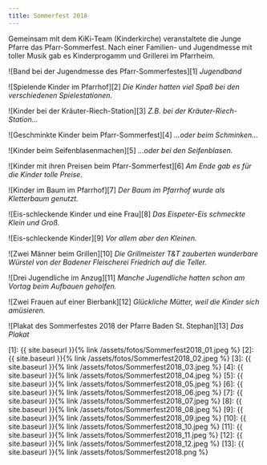 ```yaml
---
title: Sommerfest 2018
---
```


Gemeinsam mit dem KiKi-Team (Kinderkirche) veranstaltete die Junge Pfarre das Pfarr-Sommerfest. Nach einer Familien- und Jugendmesse mit toller Musik gab es Kinderprogamm und Grillerei im Pfarrheim.

![Band bei der Jugendmesse des Pfarr-Sommerfestes][1]
*Jugendband*

![Spielende Kinder im Pfarrhof][2]
*Die Kinder hatten viel Spaß bei den verschiedenen Spielestationen.*

![Kinder bei der Kräuter-Riech-Station][3]
*Z.B. bei der Kräuter-Riech-Station...*

![Geschminkte Kinder beim Pfarr-Sommerfest][4]
*...oder beim Schminken...*

![Kinder beim Seifenblasenmachen][5]
*...oder bei den Seifenblasen.*

![Kinder mit ihren Preisen beim Pfarr-Sommerfest][6]
*Am Ende gab es für die Kinder tolle Preise.*

![Kinder im Baum im Pfarrhof][7]
*Der Baum im Pfarrhof wurde als Kletterbaum genutzt.*

![Eis-schleckende Kinder und eine Frau][8]
*Das Eispeter-Eis schmeckte Klein und Groß.*

![Eis-schleckende Kinder][9]
*Vor allem aber den Kleinen.*

![Zwei Männer beim Grillen][10]
*Die Grillmeister T&T zauberten wunderbare Würstel von der Badener Fleischerei Friedrich auf die Teller.*

![Drei Jugendliche im Anzug][11]
*Manche Jugendliche hatten schon am Vortag beim Aufbauen geholfen.*

![Zwei Frauen auf einer Bierbank][12]
*Glückliche Mütter, weil die Kinder sich amüsieren.*

![Plakat des Sommerfestes 2018 der Pfarre Baden St. Stephan][13]
*Das Plakat*


[1]: {{ site.baseurl }}{% link /assets/fotos/Sommerfest2018_01.jpeg %}
[2]: {{ site.baseurl }}{% link /assets/fotos/Sommerfest2018_02.jpeg %}
[3]: {{ site.baseurl }}{% link /assets/fotos/Sommerfest2018_03.jpeg %}
[4]: {{ site.baseurl }}{% link /assets/fotos/Sommerfest2018_04.jpeg %}
[5]: {{ site.baseurl }}{% link /assets/fotos/Sommerfest2018_05.jpeg %}
[6]: {{ site.baseurl }}{% link /assets/fotos/Sommerfest2018_06.jpeg %}
[7]: {{ site.baseurl }}{% link /assets/fotos/Sommerfest2018_07.jpeg %}
[8]: {{ site.baseurl }}{% link /assets/fotos/Sommerfest2018_08.jpeg %}
[9]: {{ site.baseurl }}{% link /assets/fotos/Sommerfest2018_09.jpeg %}
[10]: {{ site.baseurl }}{% link /assets/fotos/Sommerfest2018_10.jpeg %}
[11]: {{ site.baseurl }}{% link /assets/fotos/Sommerfest2018_11.jpeg %}
[12]: {{ site.baseurl }}{% link /assets/fotos/Sommerfest2018_12.jpeg %}
[13]: {{ site.baseurl }}{% link /assets/fotos/Sommerfest2018.png %}
